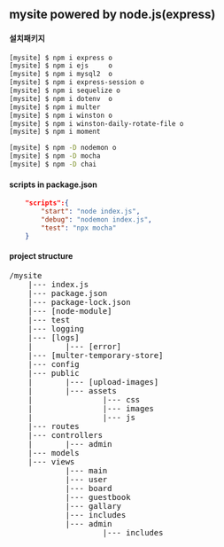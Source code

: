 ## mysite powered by node.js(express)

#### 설치패키지

```bash
[mysite] $ npm i express o
[mysite] $ npm i ejs     o
[mysite] $ npm i mysql2  o
[mysite] $ npm i express-session o
[mysite] $ npm i sequelize o
[mysite] $ npm i dotenv  o
[mysite] $ npm i multer
[mysite] $ npm i winston o
[mysite] $ npm i winston-daily-rotate-file o
[mysite] $ npm i moment

[mysite] $ npm -D nodemon o
[mysite] $ npm -D mocha
[mysite] $ npm -D chai

```

#### scripts in package.json

```json
    "scripts":{
        "start": "node index.js",
        "debug": "nodemon index.js",
        "test": "npx mocha"
    }
```

#### project structure

<pre>
/mysite
    |--- index.js
    |--- package.json
    |--- package-lock.json
    |--- [node-module]
    |--- test
    |--- logging
    |--- [logs]
    |       |--- [error]
    |--- [multer-temporary-store]
    |--- config
    |--- public
    |       |--- [upload-images]
    |       |--- assets               
    |               |--- css
    |               |--- images
    |               |--- js
    |--- routes
    |--- controllers
    |       |--- admin
    |--- models
    |--- views
            |--- main
            |--- user
            |--- board
            |--- guestbook
            |--- gallary
            |--- includes
            |--- admin
                    |--- includes
     
</pre>
